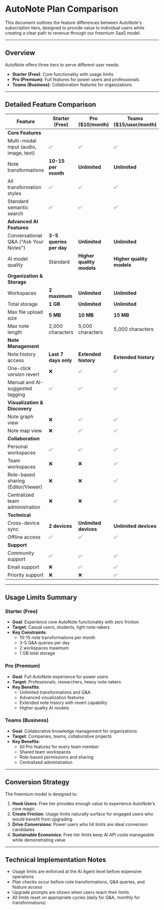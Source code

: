 # AutoNote Plan Comparison

This document outlines the feature differences between AutoNote's subscription tiers, designed to provide value to individual users while creating a clear path to revenue through our freemium SaaS model.

---

## Overview

AutoNote offers three tiers to serve different user needs:
- **Starter (Free)**: Core functionality with usage limits
- **Pro (Premium)**: Full features for power users and professionals  
- **Teams (Business)**: Collaboration features for organizations

---

## Detailed Feature Comparison

| Feature | Starter (Free) | Pro ($10/month) | Teams ($15/user/month) |
|---------|----------------|-----------------|------------------------|
| **Core Features** | | | |
| Multi-modal input (audio, image, text) | ✅ | ✅ | ✅ |
| Note transformations | **10-15 per month** | **Unlimited** | **Unlimited** |
| All transformation styles | ✅ | ✅ | ✅ |
| Standard semantic search | ✅ | ✅ | ✅ |
| **Advanced AI Features** | | | |
| Conversational Q&A ("Ask Your Notes") | **3-5 queries per day** | **Unlimited** | **Unlimited** |
| AI model quality | Standard | **Higher quality models** | **Higher quality models** |
| **Organization & Storage** | | | |
| Workspaces | **2 maximum** | **Unlimited** | **Unlimited** |
| Total storage | **1 GB** | **Unlimited** | **Unlimited** |
| Max file upload size | **5 MB** | **10 MB** | **15 MB** |
| Max note length | 2,000 characters | 5,000 characters | 5,000 characters |
| **Note Management** | | | |
| Note history access | **Last 7 days only** | **Extended history** | **Extended history** |
| One-click version revert | ❌ | ✅ | ✅ |
| Manual and AI-suggested tagging | ✅ | ✅ | ✅ |
| **Visualization & Discovery** | | | |
| Note graph view | ❌ | ✅ | ✅ |
| Note map view | ❌ | ✅ | ✅ |
| **Collaboration** | | | |
| Personal workspaces | ✅ | ✅ | ✅ |
| Team workspaces | ❌ | ❌ | ✅ |
| Role-based sharing (Editor/Viewer) | ❌ | ❌ | ✅ |
| Centralized team administration | ❌ | ❌ | ✅ |
| **Technical** | | | |
| Cross-device sync | **2 devices** | **Unlimited devices** | **Unlimited devices** |
| Offline access | ✅ | ✅ | ✅ |
| **Support** | | | |
| Community support | ✅ | ✅ | ✅ |
| Email support | ❌ | ✅ | ✅ |
| Priority support | ❌ | ❌ | ✅ |

---

## Usage Limits Summary

### Starter (Free)
- **Goal**: Experience core AutoNote functionality with zero friction
- **Target**: Casual users, students, light note-takers
- **Key Constraints**: 
  - 10-15 note transformations per month
  - 3-5 Q&A queries per day
  - 2 workspaces maximum
  - 1 GB total storage

### Pro (Premium) 
- **Goal**: Full AutoNote experience for power users
- **Target**: Professionals, researchers, heavy note-takers
- **Key Benefits**:
  - Unlimited transformations and Q&A
  - Advanced visualization features
  - Extended note history with revert capability
  - Higher quality AI models

### Teams (Business)
- **Goal**: Collaborative knowledge management for organizations
- **Target**: Companies, teams, collaborative projects  
- **Key Benefits**:
  - All Pro features for every team member
  - Shared team workspaces
  - Role-based permissions and sharing
  - Centralized administration

---

## Conversion Strategy

The freemium model is designed to:

1. **Hook Users**: Free tier provides enough value to experience AutoNote's core magic
2. **Create Friction**: Usage limits naturally surface for engaged users who would benefit from upgrading
3. **Drive Conversions**: Power users who hit limits are ideal conversion candidates
4. **Sustainable Economics**: Free tier limits keep AI API costs manageable while demonstrating value

---

## Technical Implementation Notes

- Usage limits are enforced at the AI Agent level before expensive operations
- Plan checks occur before note transformations, Q&A queries, and feature access
- Upgrade prompts are shown when users reach their limits
- All limits reset on appropriate cycles (daily for Q&A, monthly for transformations) 